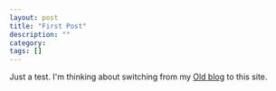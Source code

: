 ```yaml
---
layout: post
title: "First Post"
description: ""
category:
tags: []
---
```

Just a test. I'm thinking about switching from my
 [Old blog](https://notesofastatisticswatcher.wordpress.com/)
to this site.
